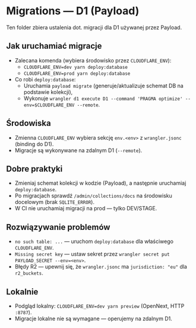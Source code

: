 # Migrations — D1 (Payload)

Ten folder zbiera ustalenia dot. migracji dla D1 używanej przez Payload.

## Jak uruchamiać migracje

- Zalecana komenda (wybiera środowisko przez `CLOUDFLARE_ENV`):
  - `CLOUDFLARE_ENV=dev yarn deploy:database`
  - `CLOUDFLARE_ENV=prod yarn deploy:database`
- Co robi `deploy:database`:
  - Uruchamia `payload migrate` (generuje/aktualizuje schemat DB na podstawie kolekcji),
  - Wykonuje `wrangler d1 execute D1 --command 'PRAGMA optimize' --env=$CLOUDFLARE_ENV --remote`.

## Środowiska

- Zmienna `CLOUDFLARE_ENV` wybiera sekcję `env.<env>` z `wrangler.jsonc` (binding do D1).
- Migracje są wykonywane na zdalnym D1 (`--remote`).

## Dobre praktyki

- Zmieniaj schemat kolekcji w kodzie (Payload), a następnie uruchamiaj `deploy:database`.
- Po migracjach sprawdź `/admin/collections/docs` na środowisku docelowym (brak `SQLITE_ERROR`).
- W CI nie uruchamiaj migracji na prod — tylko DEV/STAGE.

## Rozwiązywanie problemów

- `no such table: ...` — uruchom `deploy:database` dla właściwego `CLOUDFLARE_ENV`.
- `Missing secret key` — ustaw sekret przez `wrangler secret put PAYLOAD_SECRET --env=<env>`.
- Błędy R2 — upewnij się, że `wrangler.jsonc` ma `jurisdiction: "eu"` dla `r2_buckets`.

## Lokalnie

- Podgląd lokalny: `CLOUDFLARE_ENV=dev yarn preview` (OpenNext, HTTP `:8787`).
- Migracje lokalne nie są wymagane — operujemy na zdalnym D1.

